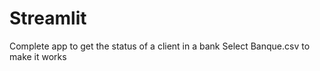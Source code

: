 # Streamlit
Complete app to get the status of a client in a bank
Select Banque.csv to make it works
